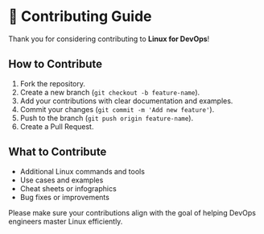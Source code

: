 # 🤝 Contributing Guide

Thank you for considering contributing to **Linux for DevOps**!

## How to Contribute

1. Fork the repository.
2. Create a new branch (`git checkout -b feature-name`).
3. Add your contributions with clear documentation and examples.
4. Commit your changes (`git commit -m 'Add new feature'`).
5. Push to the branch (`git push origin feature-name`).
6. Create a Pull Request.

## What to Contribute

- Additional Linux commands and tools
- Use cases and examples
- Cheat sheets or infographics
- Bug fixes or improvements

Please make sure your contributions align with the goal of helping DevOps engineers master Linux efficiently.